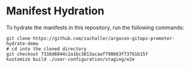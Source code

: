 # Manifest Hydration

To hydrate the manifests in this repository, run the following commands:

```shell
git clone https://github.com/zachaller/argocon-gitops-promoter-hydrate-demo
# cd into the cloned directory
git checkout 7316d6044c2a1bc3813acaaf790663f73761b15f
kustomize build ./user-configuration/staging/e2e
```
